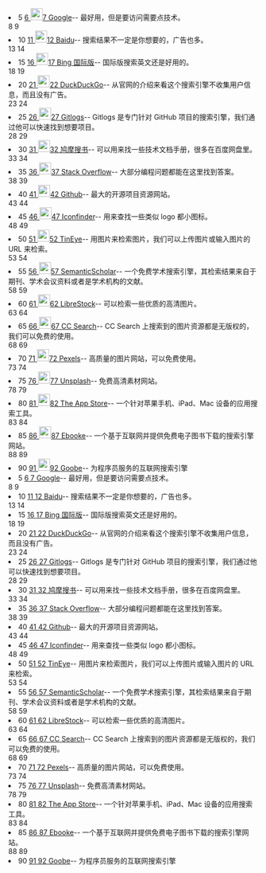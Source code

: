<li class="list-group-item">5
    <a target="_blank" rel="nofollow" href="https://c.runoob.com/sitego?https://www.google.com">6
        <img src="http://favicon.byi.pw/?url=https://www.google.com" style="width: 24px;">7 Google</a>-- 最好用，但是要访问需要点技术。</li>8 9
<li class="list-group-item">10
    <a target="_blank" rel="nofollow" href="https://c.runoob.com/sitego?https://www.baidu.com">11
        <img src="http://favicon.byi.pw/?url=https://www.baidu.com" style="width: 24px;">12 Baidu</a>-- 搜索结果不一定是你想要的，广告也多。</li>13 14
<li class="list-group-item">15
    <a target="_blank" rel="nofollow" href="https://c.runoob.com/sitego?https://cn.bing.com/?ensearch=1&amp;FORM=BEHPTB">16
        <img src="http://favicon.byi.pw/?url=https://cn.bing.com/?ensearch=1&amp;FORM=BEHPTB" style="width: 24px;">17 Bing 国际版</a>-- 国际版搜索英文还是好用的。</li>18 19
<li class="list-group-item">20
    <a target="_blank" rel="nofollow" href="https://c.runoob.com/sitego?https://duckduckgo.com/">21
        <img src="http://favicon.byi.pw/?url=https://duckduckgo.com/" style="width: 24px;">22 DuckDuckGo</a>-- 从官网的介绍来看这个搜索引擎不收集用户信息，而且没有广告。</li>23 24
<li class="list-group-item">25
    <a target="_blank" rel="nofollow" href="https://c.runoob.com/sitego?https://www.gitlogs.com/">26
        <img src="http://favicon.byi.pw/?url=https://www.gitlogs.com/" style="width: 24px;">27 Gitlogs</a>-- Gitlogs 是专门针对 GitHub 项目的搜索引擎，我们通过他可以快速找到想要项目。</li>28 29
<li class="list-group-item">30
    <a target="_blank" rel="nofollow" href="https://c.runoob.com/sitego?https://www.jiumodiary.com/">31
        <img src="http://favicon.byi.pw/?url=https://www.jiumodiary.com/" style="width: 24px;">32 鸠摩搜书</a>-- 可以用来找一些技术文档手册，很多在百度网盘里。</li>33 34
<li class="list-group-item">35
    <a target="_blank" rel="nofollow" href="https://c.runoob.com/sitego?https://stackoverflow.com/search">36
        <img src="http://favicon.byi.pw/?url=https://stackoverflow.com/search" style="width: 24px;">37 Stack Overflow</a>-- 大部分编程问题都能在这里找到答案。</li>38 39
<li class="list-group-item">40
    <a target="_blank" rel="nofollow" href="https://c.runoob.com/sitego?https://github.com/search">41
        <img src="http://favicon.byi.pw/?url=https://github.com/search" style="width: 24px;">42 Github</a>-- 最大的开源项目资源网站。</li>43 44
<li class="list-group-item">45
    <a target="_blank" rel="nofollow" href="https://c.runoob.com/sitego?https://www.iconfinder.com/">46
        <img src="http://favicon.byi.pw/?url=https://www.iconfinder.com/" style="width: 24px;">47 Iconfinder</a>-- 用来查找一些类似 logo 都小图标。</li>48 49
<li class="list-group-item">50
    <a target="_blank" rel="nofollow" href="https://c.runoob.com/sitego?https://www.tineye.com">51
        <img src="http://favicon.byi.pw/?url=https://www.tineye.com" style="width: 24px;">52 TinEye</a>-- 用图片来检索图片，我们可以上传图片或输入图片的 URL 来检索。</li>53 54
<li class="list-group-item">55
    <a target="_blank" rel="nofollow" href="https://c.runoob.com/sitego?https://www.semanticscholar.org/">56
        <img src="http://favicon.byi.pw/?url=https://www.semanticscholar.org/" style="width: 24px;">57 SemanticScholar</a>-- 一个免费学术搜索引擎，其检索结果来自于期刊、学术会议资料或者是学术机构的文献。</li>58 59
<li class="list-group-item">60
    <a target="_blank" rel="nofollow" href="https://c.runoob.com/sitego?https://librestock.com/">61
        <img src="http://favicon.byi.pw/?url=https://librestock.com/" style="width: 24px;">62 LibreStock</a>-- 可以检索一些优质的高清图片。</li>63 64
<li class="list-group-item">65
    <a target="_blank" rel="nofollow" href="https://c.runoob.com/sitego?https://ccsearch.creativecommons.org/">66
        <img src="http://favicon.byi.pw/?url=https://ccsearch.creativecommons.org/" style="width: 24px;">67 CC Search</a>-- CC Search 上搜索到的图片资源都是无版权的，我们可以免费的使用。</li>68 69
<li class="list-group-item">70
    <a target="_blank" rel="nofollow" href="https://c.runoob.com/sitego?https://www.pexels.com/">71
        <img src="http://favicon.byi.pw/?url=https://www.pexels.com/" style="width: 24px;">72 Pexels</a>-- 高质量的图片网站，可以免费使用。</li>73 74
<li class="list-group-item">75
    <a target="_blank" rel="nofollow" href="https://c.runoob.com/sitego?https://unsplash.com/">76
        <img src="http://favicon.byi.pw/?url=https://unsplash.com/" style="width: 24px;">77 Unsplash</a>-- 免费高清素材网站。</li>78 79
<li class="list-group-item">80
    <a target="_blank" rel="nofollow" href="https://c.runoob.com/sitego?https://theappstore.org/">81
        <img src="http://favicon.byi.pw/?url=https://theappstore.org/" style="width: 24px;">82 The App Store</a>-- 一个针对苹果手机、iPad、Mac 设备的应用搜索工具。</li>83 84
<li class="list-group-item">85
    <a target="_blank" rel="nofollow" href="https://c.runoob.com/sitego?https://ebookee.org/">86
        <img src="http://favicon.byi.pw/?url=https://ebookee.org/" style="width: 24px;">87 Ebooke</a>-- 一个基于互联网并提供免费电子图书下载的搜索引擎网站。</li>88 89
<li class="list-group-item">90
    <a target="_blank" rel="nofollow" href="https://c.runoob.com/sitego?https://goobe.io/">91
        <img src="http://favicon.byi.pw/?url=https://goobe.io/" style="width: 24px;">92 Goobe</a>-- 为程序员服务的互联网搜索引擎</li>
<li class="list-group-item">5
    <a target="_blank" rel="nofollow" href="https://c.runoob.com/sitego?https://www.google.com">6
        7 Google</a>-- 最好用，但是要访问需要点技术。</li>8 9
<li class="list-group-item">10
    <a target="_blank" rel="nofollow" href="https://c.runoob.com/sitego?https://www.baidu.com">11
        12 Baidu</a>-- 搜索结果不一定是你想要的，广告也多。</li>13 14
<li class="list-group-item">15
    <a target="_blank" rel="nofollow" href="https://c.runoob.com/sitego?https://cn.bing.com/?ensearch=1&amp;FORM=BEHPTB">16
        17 Bing 国际版</a>-- 国际版搜索英文还是好用的。</li>18 19
<li class="list-group-item">20
    <a target="_blank" rel="nofollow" href="https://c.runoob.com/sitego?https://duckduckgo.com/">21
        22 DuckDuckGo</a>-- 从官网的介绍来看这个搜索引擎不收集用户信息，而且没有广告。</li>23 24
<li class="list-group-item">25
    <a target="_blank" rel="nofollow" href="https://c.runoob.com/sitego?https://www.gitlogs.com/">26
        27 Gitlogs</a>-- Gitlogs 是专门针对 GitHub 项目的搜索引擎，我们通过他可以快速找到想要项目。</li>28 29
<li class="list-group-item">30
    <a target="_blank" rel="nofollow" href="https://c.runoob.com/sitego?https://www.jiumodiary.com/">31
        32 鸠摩搜书</a>-- 可以用来找一些技术文档手册，很多在百度网盘里。</li>33 34
<li class="list-group-item">35
    <a target="_blank" rel="nofollow" href="https://c.runoob.com/sitego?https://stackoverflow.com/search">36
        37 Stack Overflow</a>-- 大部分编程问题都能在这里找到答案。</li>38 39
<li class="list-group-item">40
    <a target="_blank" rel="nofollow" href="https://c.runoob.com/sitego?https://github.com/search">41
        42 Github</a>-- 最大的开源项目资源网站。</li>43 44
<li class="list-group-item">45
    <a target="_blank" rel="nofollow" href="https://c.runoob.com/sitego?https://www.iconfinder.com/">46
        47 Iconfinder</a>-- 用来查找一些类似 logo 都小图标。</li>48 49
<li class="list-group-item">50
    <a target="_blank" rel="nofollow" href="https://c.runoob.com/sitego?https://www.tineye.com">51
        52 TinEye</a>-- 用图片来检索图片，我们可以上传图片或输入图片的 URL 来检索。</li>53 54
<li class="list-group-item">55
    <a target="_blank" rel="nofollow" href="https://c.runoob.com/sitego?https://www.semanticscholar.org/">56
        57 SemanticScholar</a>-- 一个免费学术搜索引擎，其检索结果来自于期刊、学术会议资料或者是学术机构的文献。</li>58 59
<li class="list-group-item">60
    <a target="_blank" rel="nofollow" href="https://c.runoob.com/sitego?https://librestock.com/">61
        62 LibreStock</a>-- 可以检索一些优质的高清图片。</li>63 64
<li class="list-group-item">65
    <a target="_blank" rel="nofollow" href="https://c.runoob.com/sitego?https://ccsearch.creativecommons.org/">66
        67 CC Search</a>-- CC Search 上搜索到的图片资源都是无版权的，我们可以免费的使用。</li>68 69
<li class="list-group-item">70
    <a target="_blank" rel="nofollow" href="https://c.runoob.com/sitego?https://www.pexels.com/">71
        72 Pexels</a>-- 高质量的图片网站，可以免费使用。</li>73 74
<li class="list-group-item">75
    <a target="_blank" rel="nofollow" href="https://c.runoob.com/sitego?https://unsplash.com/">76
        77 Unsplash</a>-- 免费高清素材网站。</li>78 79
<li class="list-group-item">80
    <a target="_blank" rel="nofollow" href="https://c.runoob.com/sitego?https://theappstore.org/">81
        82 The App Store</a>-- 一个针对苹果手机、iPad、Mac 设备的应用搜索工具。</li>83 84
<li class="list-group-item">85
    <a target="_blank" rel="nofollow" href="https://c.runoob.com/sitego?https://ebookee.org/">86
        87 Ebooke</a>-- 一个基于互联网并提供免费电子图书下载的搜索引擎网站。</li>88 89
<li class="list-group-item">90
    <a target="_blank" rel="nofollow" href="https://c.runoob.com/sitego?https://goobe.io/">91
        92 Goobe</a>-- 为程序员服务的互联网搜索引擎</li>
